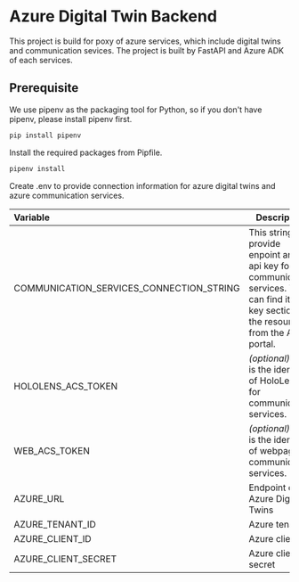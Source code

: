 # Azure Digital Twin Backend

This project is build for poxy of azure services, which include digital twins and communication sevices. The project is built by FastAPI and Azure ADK of each services.

## Prerequisite

We use pipenv as the packaging tool for Python, so if you don't have pipenv, please install pipenv first.


```sh
pip install pipenv
```

Install the required packages from Pipfile.

```sh
pipenv install
```

Create .env to provide connection information for azure digital twins and azure communication services.

|Variable|Description|
|:-|--|
| COMMUNICATION_SERVICES_CONNECTION_STRING| This string provide enpoint and api key for communication services. You can find it at key section of the resourse from the Azure portal. |
| HOLOLENS_ACS_TOKEN | *(optional)* This is the identity of HoloLens2 for communication services. |
| WEB_ACS_TOKEN | *(optional)* This is the identity of webpage for communication services. |
| AZURE_URL | Endpoint of Azure Digital Twins |
| AZURE_TENANT_ID | Azure tenant id |
| AZURE_CLIENT_ID | Azure client id |
| AZURE_CLIENT_SECRET | Azure client secret |